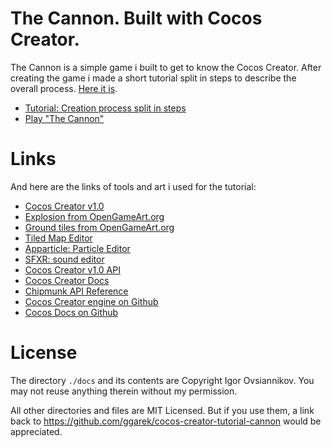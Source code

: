 # The Cannon. Built with Cocos Creator.

The Cannon is a simple game i built to get to know the Cocos Creator.
After creating the game i made a short tutorial split in steps to describe the overall process. [Here it is](http://ggarek.github.io/cocos-creator-tutorial-cannon/).

- [Tutorial: Creation process split in steps](http://ggarek.github.io/cocos-creator-tutorial-cannon/)
- [Play "The Cannon"](http://ggarek.github.io/cocos-creator-tutorial-cannon/play)

# Links
And here are the links of tools and art i used for the tutorial:

- [Cocos Creator v1.0](http://blog.cocos2d-x.org/2016/03/cocos-creator-1-0-is-here/)
- [Explosion from OpenGameArt.org](http://opengameart.org/content/explosion-animations)
- [Ground tiles from OpenGameArt.org](http://opengameart.org/content/open-gunner-expansion-pack-1)
- [Tiled Map Editor](http://www.mapeditor.org/)
- [Apparticle: Particle Editor](http://apparticle.pjer.ca/)
- [SFXR: sound editor](http://www.drpetter.se/project_sfxr.html)
- [Cocos Creator v1.0 API](http://cocos2d-x.org/docs/api-ref/creator/v1.0/classes/EaseRateAction.html)
- [Cocos Creator Docs](http://www.cocos2d-x.org/docs/editors_and_tools/creator/index.html)
- [Chipmunk API Reference](https://chipmunk-physics.net/release/ChipmunkLatest-API-Reference/)
- [Cocos Creator engine on Github](https://github.com/cocos-creator/engine)
- [Cocos Docs on Github](https://github.com/chukong/cocos-docs/pulse)

# License
The directory `./docs` and its contents are Copyright Igor Ovsiannikov. You may not reuse anything therein without my permission.

All other directories and files are MIT Licensed. But if you use them, a link back to https://github.com/ggarek/cocos-creator-tutorial-cannon would be appreciated.
